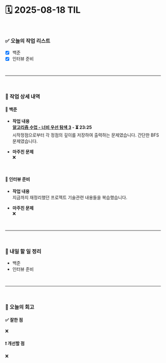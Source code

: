 # 🗓️ 2025-08-18 TIL

<br>

### ✅ 오늘의 작업 리스트  
- [x] 백준
- [x] 인터뷰 준비

<br>

---

<br>

### 📌 작업 상세 내역  

#### 🔹 백준
- **작업 내용**<br>
**[알고리즘 수업 - 너비 우선 탐색 3](https://www.acmicpc.net/problem/24446) - ⏳ 23:25**<br>
시작정점으로부터 각 정점의 깊이를 저장하여 출력하는 문제였습니다. 간단한 BFS 문제였습니다.

- **마주친 문제**<br>
❌

<br>

#### 🔹 인터뷰 준비
- **작업 내용**<br>
지금까지 재정리했던 프로젝트 기술관련 내용들을 복습했습니다.

- **마주친 문제**<br>
❌

<br>

---

<br>

### 🚀 내일 할 일 정리  

- 백준
- 인터뷰 준비

<br>

---

<br>

### 🧐 오늘의 회고  

#### ✅ 잘한 점
❌

#### ❗ 개선할 점
❌

<br><br><br>